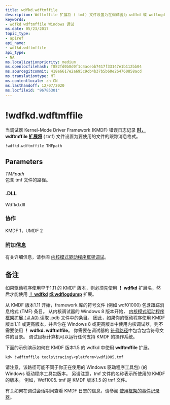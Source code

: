 ```yaml
---
title: wdfkd.wdftmffile
description: Wdftmffile 扩展将 ( tmf) 文件设置为在调试器为 wdfkd 或 wdflogdump 的错误日志设置格式时使用的跟踪消息格式。
keywords:
- wdfkd wdftmffile Windows 调试
ms.date: 05/23/2017
topic_type:
- apiref
api_name:
- wdfkd.wdftmffile
api_type:
- NA
ms.localizationpriority: medium
ms.openlocfilehash: f882fd0b8d0f1c4acebb7417f33147e1b112bb04
ms.sourcegitcommit: 418e6617e2a695c9cb4b37b5b60e264760858acd
ms.translationtype: MT
ms.contentlocale: zh-CN
ms.lasthandoff: 12/07/2020
ms.locfileid: "96785301"
---
```

# <a name="wdfkdwdftmffile"></a>!wdfkd.wdftmffile


当调试器 Kernel-Mode Driver Framework (KMDF) 错误日志记录 [**时，**](-wdfkd-wdflogdump.md) **wdftmffile** [**扩展将**](-wdfkd-wdfcrashdump.md) ( tmf) 文件设置为要使用的文件的跟踪消息格式。

```dbgcmd
!wdfkd.wdftmffile TMFpath
```

## <a name="span-idparametersspanspan-idparametersspanspan-idparametersspanparameters"></a><span id="Parameters"></span><span id="parameters"></span><span id="PARAMETERS"></span>Parameters


<span id="_______TMFpath______"></span><span id="_______tmfpath______"></span><span id="_______TMFPATH______"></span>*TMFpath*   
包含 tmf 文件的路径。

### <a name="span-iddllspanspan-iddllspandll"></a><span id="DLL"></span><span id="dll"></span>.DLL

Wdfkd.dll

### <a name="span-idframeworksspanspan-idframeworksspanspan-idframeworksspanframeworks"></a><span id="Frameworks"></span><span id="frameworks"></span><span id="FRAMEWORKS"></span>协作

KMDF 1，UMDF 2

### <a name="span-idadditional_informationspanspan-idadditional_informationspanspan-idadditional_informationspanadditional-information"></a><span id="Additional_Information"></span><span id="additional_information"></span><span id="ADDITIONAL_INFORMATION"></span>附加信息

有关详细信息，请参阅 [内核模式驱动程序框架调试](kernel-mode-driver-framework-debugging.md)。

<a name="remarks"></a>备注
-------

如果驱动程序使用早于1.11 的 KMDF 版本，则必须先使用 **！ wdfkd** 扩展名，然后才能使用 [**！ wdfkd**](-wdfkd-wdflogdump.md) [**或 wdflogdump**](-wdfkd-wdfcrashdump.md) 扩展。

从 KMDF 版本1.11 开始，framework 库的符号文件 (例如 wdf01000) 包含跟踪消息格式 (TMF) 条目。 从内核调试器的 Windows 8 版本开始， [内核模式驱动程序框架扩展 ( # A0) ](kernel-mode-driver-framework-extensions--wdfkd-dll-.md) 读取 .pdb 文件中的条目。 因此，如果你的驱动程序使用 KMDF 版本1.11 或更高版本，并且你在 Windows 8 或更高版本中使用内核调试器，则不需要使用 **！ wdfkd. wdftmffile**。 你需要在调试器的 [符号路径](symbol-path.md)中包含包含符号文件的目录。 调试目标计算机可以运行任何支持 KMDF 的操作系统。

下面的示例演示如何在 KMDF 版本1.5 的 wdfkd 中使用 **wdftmffile** 扩展。

```dbgcmd
kd> !wdftmffile tools\tracing\<platform>\wdf1005.tmf
```

请注意，该路径可能不同于你正在使用的 Windows 驱动程序工具包)  (的 Windows 驱动程序工具包版本。 另请注意，tmf 文件的名称表示所使用的 KMDF 的版本。 例如，Wdf1005. tmf 是 KMDF 版本1.5 的 tmf 文件。

有关如何在调试会话期间查看 KMDF 日志的信息，请参阅 [使用框架的事件记录器](../wdf/using-the-framework-s-event-logger.md)。

 

